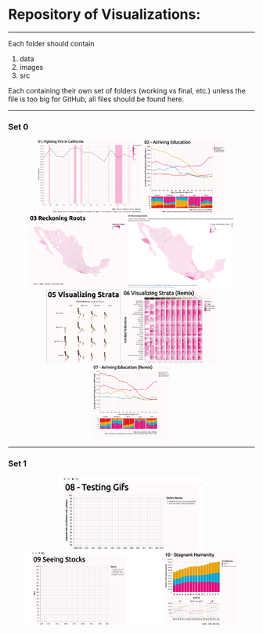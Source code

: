 # Repository of Visualizations:
***
Each folder should contain
1. data
2. images
3. src

Each containing their own set of folders (working vs final, etc.) unless the file is too big for GitHub, all files should be found here. 

***

  <h3> Set 0 </h3>
<p align="center">
  <img href="https://www.instagram.com/p/BmLgijlDTzS/?utm_source=ig_web_copy_link" src="https://github.com/Chekos/-100Viz/raw/master/%23100Viz/01%20-%20Firefighters%20in%20CA/images/%23100Viz%2001%20Fighting%20Fire%20in%20California.png"  height="150" title="01 - Fighting Fire in CA">
  <img href="https://www.instagram.com/p/BmOB6BLjWsc/?utm_source=ig_web_copy_link" src="https://github.com/Chekos/-100Viz/raw/master/%23100Viz/02%20-%20Recent%20Arrivals%20Education%20in%20CA/images/final/%23100Viz%2002%20Arriving%20Education.png"  height="150" title="02 - Arriving Education">
  <img href="https://www.instagram.com/p/BmSC9PJDv47/?utm_source=ig_web_copy_link" src="https://github.com/Chekos/-100Viz/raw/master/%23100Viz/03%20-%20Afromexicans%20map/images/final/%23100Viz%2003%20-%20Reckoning%20Roots.png"  height="150" title="03 - Reckoning Roots">
  <img href="https://www.instagram.com/p/BmTrg4XH5Z3/?utm_source=ig_web_copy_link" src="https://github.com/Chekos/-100Viz/raw/master/%23100Viz/04%20-%20Afro-Mexicans%20(Remix)%20Ft.%20Datawrapper/images/%23100Viz%2004%20Afro-Mexicans%20(Remix)%20Ft.%20Datawrapper.png"  height="150" title="04 - Reckoning Roots (Remix) Ft. Datawrapper">
  <img href="https://www.instagram.com/p/Bmbx32jll6m/?utm_source=ig_web_copy_link" src="https://github.com/Chekos/-100Viz/blob/master/%23100Viz/05%20-%20Visualizing%20Strata/images/visualizing%20strata%20thumbnail.PNG" height="150" title="05 - Visualizing Strata">
  <img href="https://www.instagram.com/p/BmeOCkBlQRr/?utm_source=ig_web_copy_link" src="https://github.com/Chekos/-100Viz/raw/master/%23100Viz/06%20-%20Visualizing%20Strata%20(Remix)/images/final/%23100Viz%2006%20Visualizing%20Strata%20(Remix).PNG"  height="150" title="06 - Visualizing Strata (Remix)">
  <img src="https://github.com/Chekos/-100Viz/blob/master/%23100Viz/07%20-%20Arriving%20Education%20(Remix)/images/final/%23100Viz%2007%20Arriving%20Education%20(Remix).png" " height="150" title="07 - Arriving Education (Remix)">
</p>

***

<h3> Set 1 </h3>
<p align="center">
  <img href="https://www.instagram.com/p/BmjvbDZloqi/?utm_source=ig_web_copy_link" src="https://github.com/Chekos/-100Viz/blob/master/%23100Viz/08%20-%20Testing%20Gifs/images/%23100Viz%2009%20Testing%20Gifs.gif"  height="150" title="08 - Testing Gifsgit">
  <img href="https://www.instagram.com/p/BmlzZjDF0NZ/?utm_source=ig_web_copy_link" src="https://github.com/Chekos/-100Viz/blob/master/%23100Viz/09%20-%20Seeing%20Stocks/images/09%20Seeing%20Stocks.gif"  height="150" title="09 - Seeing Stocks">
  <img href="https://www.instagram.com/p/BmlzZjDF0NZ/?utm_source=ig_web_copy_link" src="https://github.com/Chekos/-100Viz/blob/master/%23100Viz/10%20-%20Declining%20Humanity/images/10_Stagnant_Humanity.png"  height="150" title="10 - Stagnant Humanity">
</p>
